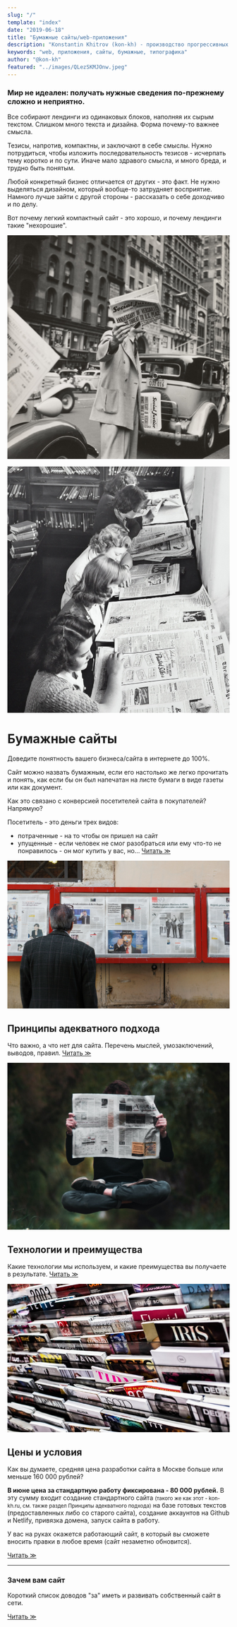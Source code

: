 ```yaml
---
slug: "/"
template: "index"
date: "2019-06-18"
title: "Бумажные сайты/web-приложения"
description: "Konstantin Khitrov (kon-kh) - производство прогрессивных бумажных сайтов простых, доступных и говорящих сразу по делу."
keywords: "web, приложения, сайты, бумажные, типографика"
author: "@kon-kh"
featured: "../images/QLezSKMJOnw.jpeg"
---
```


<span id="theses">

### Мир не идеален: получать нужные сведения по-прежнему сложно и неприятно.

Все собирают лендинги из одинаковых блоков, наполняя их сырым текстом.
Слишком много текста и дизайна. Форма почему-то важнее смысла.

Тезисы, напротив, компактны, и заключают в себе смыслы.
Нужно потрудиться, чтобы изложить последовательность тезисов - исчерпать тему коротко и по сути.
Иначе мало здравого смысла, и много бреда, и трудно быть понятым.

Любой конкретный бизнес отличается от других - это факт.
Не нужно выделяться дизайном, который вообще-то затрудняет восприятие.
Намного лучше зайти с другой стороны - рассказать о себе доходчиво и по делу.

Вот почему легкий компактный сайт - это хорошо, и почему лендинги такие "нехорошие".

![Тезисы заключают в себе смыслы](../images/-rkf6Ducli8.jpeg)

</span>

<span id="main-article">

![Мы знаем не более/менее того, что смогли прочитать](../images/QLezSKMJOnw.jpeg)

# Бумажные сайты

Доведите понятность вашего бизнеса/сайта в интернете до 100%.

Сайт можно назвать бумажным, если его настолько же легко прочитать и понять, как если бы он был напечатан на листе бумаги в виде газеты или как документ.

Как это связано с конверсией посетителей сайта в покупателей? Напрямую?

Посетитель - это деньги трех видов:
- потраченные - на то чтобы он пришел на сайт
- упущенные - если человек не смог разобраться или ему что-то не понравилось - он мог купить у вас, но... <a href="/about-papers" class="more">Читать ≫</a>

</span>

<span id="article-2">

![Правила делают людей умнее](../images/c5QdMcuFlgY.jpeg)

## Принципы адекватного подхода

Что важно, а что нет для сайта. Перечень мыслей, умозаключений, выводов, правил. <a href="/principles" class="more">Читать ≫</a>

</span>

<span id="article-3">

![Технологии неотличимы от магии](../images/nsrSyI-JUYg.jpeg)

## Технологии и преимущества

Какие технологии мы используем, и какие преимущества вы получаете в результате. <a href="/technologies" class="more">Читать ≫</a>

</span>

<span id="article-4">

<span id="article-4-1">

![Дорогие вещи и лучше, и дешевле](../images/cJkVMAKDYl0.jpeg)

</span>

<span id="article-4-2">

## Цены и условия

Как вы думаете, средняя цена разработки сайта в Москве больше или меньше 160 000 рублей?

**В июне цена за стандартную работу фиксирована - 80 000 рублей.** В эту сумму входит создание стандартного сайта <small>(такого же как этот - kon-kh.ru, см. также раздел Принципы адекватного подхода)</small> на базе готовых текстов (предоставленных либо со старого сайта), создание аккаунтов на Github и Netlify, привязка домена, запуск сайта в работу.

У вас на руках окажется работающий сайт, в который вы сможете вносить правки в любое время (сайт незаметно обновится).

<a href="/prices" class="more">Читать ≫</a>

---

### Зачем вам сайт
Короткий список доводов "за" иметь и развивать собственный сайт в сети.

<a href="/arguments" class="more">Читать ≫</a>

</span>

</span>
